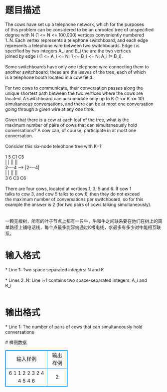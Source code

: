 # 

 
 # 题目描述 
<p>
The cows have set up a telephone network, which for the purposes<br>of this problem can be considered to be an unrooted tree of unspecified<br>degree with N (1 <= N <= 100,000) vertices conveniently numbered<br>1..N. Each vertex represents a telephone switchboard, and each edge<br>represents a telephone wire between two switchboards. Edge i is<br>specified by two integers A_i and B_i the are the two vertices<br>joined by edge i (1 <= A_i <= N; 1 <= B_i <= N; A_i != B_i).<br><br>Some switchboards have only one telephone wire connecting them to<br>another switchboard; these are the leaves of the tree, each of which<br>is a telephone booth located in a cow field.<br><br>For two cows to communicate, their conversation passes along the<br>unique shortest path between the two vertices where the cows are<br>located. A switchboard can accomodate only up to K (1 <= K <= 10)<br>simultaneous conversations, and there can be at most one conversation<br>going through a given wire at any one time.<br><br>Given that there is a cow at each leaf of the tree, what is the<br>maximum number of pairs of cows that can simultaneously hold<br>conversations? A cow can, of course, participate in at most one<br>conversation.<br><br>Consider this six-node telephone tree with K=1:<br><br>       1   5          C1   C5<br>       |   |          ||   ||<br>       2---4   -->    |2---4|<br>       |   |          ||   ||<br>       3   6          C3   C6<br><br>There are four cows, located at vertices 1, 3, 5 and 6. If cow 1<br>talks to cow 3, and cow 5 talks to cow 6, then they do not exceed<br>the maximum number of conversations per switchboard, so for this<br>example the answer is 2 (for two pairs of cows talking simultaneously).<br><br><br>一颗无根树，所有的叶子节点上都有一只牛，牛和牛之间联系要在他们在树上的简单路径上铺电话线，每个点最多能容纳通过K根电线，求最多有多少对牛能相互联系。<br></p> 

 
 # 输入格式 
<p>
* Line 1: Two space separated integers: N and K<br><br>* Lines 2..N: Line i+1 contains two space-separated integers: A_i and<br>        B_i<br><br></p> 

 
 # 输出格式 
<p>
* Line 1: The number of pairs of cows that can simultaneously hold<br>        conversations<br></p> 
# 样例数据
<style>
        table,table tr th, table tr td { border:1px solid #0094ff; }
        table { width: 200px; min-height: 25px; line-height: 25px; text-align: center; border-collapse: collapse;}   
    </style>
<table>
	<tr>
		<td>输入样例</td>
		<td>输出样例</td>
	</tr>
<tr><td>6 1
1 2
2 3
2 4
4 5
4 6

</td><td>2</td></tr></table>
